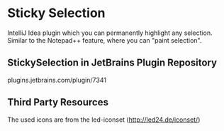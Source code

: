 Sticky Selection
================

IntelliJ Idea plugin which you can permanently highlight any selection. 
Similar to the Notepad++ feature, where you can "paint selection".


StickySelection in JetBrains Plugin Repository
----------------------------------------------
plugins.jetbrains.com/plugin/7341


Third Party Resources
---------------------
The used icons are from the led-iconset (http://led24.de/iconset/)